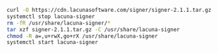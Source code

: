 ﻿```sh
curl -O https://cdn.lacunasoftware.com/signer/signer-2.1.1.tar.gz
systemctl stop lacuna-signer
rm -fR /usr/share/lacuna-signer/*
tar xzf signer-2.1.1.tar.gz -C /usr/share/lacuna-signer
chmod -R a=,u+rwX,go+rX /usr/share/lacuna-signer
systemctl start lacuna-signer
```
